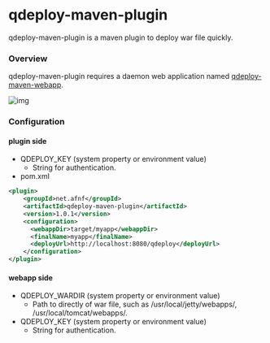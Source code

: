 # qdeploy-maven-plugin
qdeploy-maven-plugin is a maven plugin to deploy war file quickly.

### Overview
qdeploy-maven-plugin requires a daemon web application named [qdeploy-maven-webapp](https://github.com/af-not-found/qdeploy-maven-webapp).

![img](http://blog.afnf.net/sstatic/qdeploy-maven-plugin.png?v=2)

### Configuration

#### plugin side
- QDEPLOY_KEY (system property or environment value)
  - String for authentication.
- pom.xml
````xml
<plugin>
    <groupId>net.afnf</groupId>
    <artifactId>qdeploy-maven-plugin</artifactId>
    <version>1.0.1</version>
    <configuration>
      <webappDir>target/myapp</webappDir>
      <finalName>myapp</finalName>
      <deployUrl>http://localhost:8080/qdeploy</deployUrl>
    </configuration>
</plugin>
````

#### webapp side
- QDEPLOY_WARDIR (system property or environment value)
  - Path to directly of war file, such as /usr/local/jetty/webapps/, /usr/local/tomcat/webapps/. 
- QDEPLOY_KEY (system property or environment value)
  - String for authentication.


